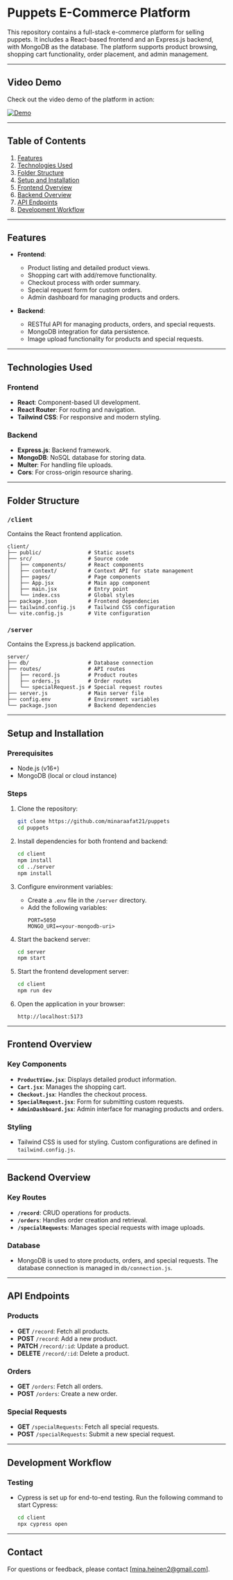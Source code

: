 # Puppets E-Commerce Platform

This repository contains a full-stack e-commerce platform for selling puppets. It includes a React-based frontend and an Express.js backend, with MongoDB as the database. The platform supports product browsing, shopping cart functionality, order placement, and admin management.

---
## Video Demo

Check out the video demo of the platform in action:

[![Demo](client/public/demo.png)](https://github.com/user-attachments/assets/ab506a9c-fea6-40da-aded-135c072f2a1d)

---


## Table of Contents

1. [Features](#features)
2. [Technologies Used](#technologies-used)
3. [Folder Structure](#folder-structure)
4. [Setup and Installation](#setup-and-installation)
5. [Frontend Overview](#frontend-overview)
6. [Backend Overview](#backend-overview)
7. [API Endpoints](#api-endpoints)
8. [Development Workflow](#development-workflow)

---

## Features

- **Frontend**:
  - Product listing and detailed product views.
  - Shopping cart with add/remove functionality.
  - Checkout process with order summary.
  - Special request form for custom orders.
  - Admin dashboard for managing products and orders.

- **Backend**:
  - RESTful API for managing products, orders, and special requests.
  - MongoDB integration for data persistence.
  - Image upload functionality for products and special requests.

---

## Technologies Used

### Frontend
- **React**: Component-based UI development.
- **React Router**: For routing and navigation.
- **Tailwind CSS**: For responsive and modern styling.

### Backend
- **Express.js**: Backend framework.
- **MongoDB**: NoSQL database for storing data.
- **Multer**: For handling file uploads.
- **Cors**: For cross-origin resource sharing.

---

## Folder Structure

### `/client`
Contains the React frontend application.

```
client/
├── public/               # Static assets
├── src/                  # Source code
│   ├── components/       # React components
│   ├── context/          # Context API for state management
│   ├── pages/            # Page components
│   ├── App.jsx           # Main app component
│   ├── main.jsx          # Entry point
│   └── index.css         # Global styles
├── package.json          # Frontend dependencies
├── tailwind.config.js    # Tailwind CSS configuration
└── vite.config.js        # Vite configuration
```

### `/server`
Contains the Express.js backend application.

```
server/
├── db/                   # Database connection
├── routes/               # API routes
│   ├── record.js         # Product routes
│   ├── orders.js         # Order routes
│   └── specialRequest.js # Special request routes
├── server.js             # Main server file
├── config.env            # Environment variables
└── package.json          # Backend dependencies
```

---

## Setup and Installation

### Prerequisites
- Node.js (v16+)
- MongoDB (local or cloud instance)

### Steps

1. Clone the repository:
   ```bash
   git clone https://github.com/minaraafat21/puppets
   cd puppets
   ```

2. Install dependencies for both frontend and backend:
   ```bash
   cd client
   npm install
   cd ../server
   npm install
   ```

3. Configure environment variables:
   - Create a `.env` file in the `/server` directory.
   - Add the following variables:
     ```
     PORT=5050
     MONGO_URI=<your-mongodb-uri>
     ```

4. Start the backend server:
   ```bash
   cd server
   npm start
   ```

5. Start the frontend development server:
   ```bash
   cd client
   npm run dev
   ```

6. Open the application in your browser:
   ```
   http://localhost:5173
   ```

---

## Frontend Overview

### Key Components
- **`ProductView.jsx`**: Displays detailed product information.
- **`Cart.jsx`**: Manages the shopping cart.
- **`Checkout.jsx`**: Handles the checkout process.
- **`SpecialRequest.jsx`**: Form for submitting custom requests.
- **`AdminDashboard.jsx`**: Admin interface for managing products and orders.

### Styling
- Tailwind CSS is used for styling. Custom configurations are defined in `tailwind.config.js`.

---

## Backend Overview

### Key Routes
- **`/record`**: CRUD operations for products.
- **`/orders`**: Handles order creation and retrieval.
- **`/specialRequests`**: Manages special requests with image uploads.

### Database
- MongoDB is used to store products, orders, and special requests. The database connection is managed in `db/connection.js`.

---

## API Endpoints

### Products
- **GET** `/record`: Fetch all products.
- **POST** `/record`: Add a new product.
- **PATCH** `/record/:id`: Update a product.
- **DELETE** `/record/:id`: Delete a product.

### Orders
- **GET** `/orders`: Fetch all orders.
- **POST** `/orders`: Create a new order.

### Special Requests
- **GET** `/specialRequests`: Fetch all special requests.
- **POST** `/specialRequests`: Submit a new special request.

---

## Development Workflow


### Testing
- Cypress is set up for end-to-end testing. Run the following command to start Cypress:
  ```bash
  cd client
  npx cypress open
  ```

---

## Contact

For questions or feedback, please contact [mina.heinen2@gmail.com].
